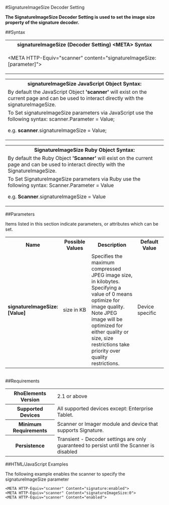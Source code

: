 
#SignatureImageSize Decoder Setting

<b>
The SignatureImageSize Decoder Setting is used to set the image size property of the signature decoder.
</b>

##Syntax

<table class="re-table"><tr><th class="tableHeading">signatureImageSize (Decoder Setting) &lt;META&gt; Syntax
</th></tr><tr><td class="clsSyntaxCells clsOddRow"><p>&lt;META HTTP-Equiv="scanner" content="signatureImageSize:[parameter]"&gt;</p></td></tr></table>
<table class="re-table"><tr><th class="tableHeading">signatureImageSize JavaScript Object Syntax:</th></tr><tr><td class="clsSyntaxCells clsOddRow">
By default the JavaScript Object <b>'scanner'</b> will exist on the current page and can be used to interact directly with the signatureImageSize.
</td></tr><tr><td class="clsSyntaxCells clsEvenRow">
To Set signatureImageSize parameters via JavaScript use the following syntax: scanner.Parameter = Value;
<P />e.g. <b>scanner</b>.signatureImageSize = Value;
</td></tr></table>
<table class="re-table"><tr><th class="tableHeading">SignatureImageSize Ruby Object Syntax:</th></tr><tr><td class="clsSyntaxCells clsOddRow">
By default the Ruby Object <b>'Scanner'</b> will exist on the current page and can be used to interact directly with the SignatureImageSize.
</td></tr><tr><td class="clsSyntaxCells clsEvenRow">
To Set SignatureImageSize parameters via Ruby use the following syntax: Scanner.Parameter = Value
<P />e.g. <b>Scanner</b>.signatureImageSize = Value
</td></tr></table>



##Parameters


Items listed in this section indicate parameters, or attributes which can be set.
<table class="re-table"><col width="20%" /><col width="20%" /><col width="38%" /><col width="22%" /><tr><th class="tableHeading">Name</th><th class="tableHeading">Possible Values</th><th class="tableHeading">Description</th><th class="tableHeading">Default Value</th></tr><tr><td class="clsSyntaxCells clsOddRow"><b>signatureImageSize:[Value]
</b></td><td class="clsSyntaxCells clsOddRow">size in KB</td><td class="clsSyntaxCells clsOddRow">Specifies the maximum compressed JPEG image size, in kilobytes.  Specifying a value of 0 means optimize for image quality.  Note JPEG image will be optimized for either quality or size, size restrictions take priority over quality restrictions.</td><td class="clsSyntaxCells clsOddRow">Device specific</td></tr></table>
<table class="re-table"><col width="78%" /><col width="8%" /><col width="1%" /><col width="5%" /><col width="1%" /><col width="5%" /><col width="2%" /></table>





##Requirements

<table class="re-table"><tr><th class="tableHeading">RhoElements Version</th><td class="clsSyntaxCell clsEvenRow">2.1 or above
</td></tr><tr><th class="tableHeading">Supported Devices</th><td class="clsSyntaxCell clsOddRow">All supported devices except: Enterprise Tablet.</td></tr><tr><th class="tableHeading">Minimum Requirements</th><td class="clsSyntaxCell clsOddRow">Scanner or Imager module and device that supports Signature.</td></tr><tr><th class="tableHeading">Persistence</th><td class="clsSyntaxCell clsEvenRow">Transient - Decoder settings are only guaranteed to persist until the Scanner is disabled</td></tr></table>


##HTML/JavaScript Examples

The following example enables the scanner to specify the signatureImageSize parameter

	<META HTTP-Equiv="scanner" Content="signature:enabled">
	<META HTTP-Equiv="scanner" Content="signatureImageSize:0">
	<META HTTP-Equiv="scanner" Content="enabled">
					


